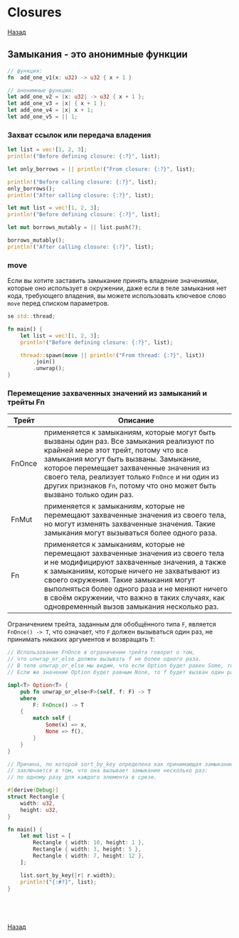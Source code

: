 # Closures

[Назад][back]

## Замыкания - это анонимные функции

```rust
// функция:
fn  add_one_v1(x: u32) -> u32 { x + 1 }

// анонимные функции:
let add_one_v2 = |x: u32| -> u32 { x + 1 };
let add_one_v3 = |x| { x + 1 };
let add_one_v4 = |x| x + 1;
let add_one_v5 = || 1;
```

### Захват ссылок или передача владения

```rust
let list = vec![1, 2, 3];
println!("Before defining closure: {:?}", list);

let only_borrows = || println!("From closure: {:?}", list);

println!("Before calling closure: {:?}", list);
only_borrows();
println!("After calling closure: {:?}", list);
```

```rust
let mut list = vec![1, 2, 3];
println!("Before defining closure: {:?}", list);

let mut borrows_mutably = || list.push(7);

borrows_mutably();
println!("After calling closure: {:?}", list);
```

### move

Если вы хотите заставить замыкание принять владение значениями, которые оно использует в окружении, даже если в теле замыкания нет кода, требующего владения, вы можете использовать ключевое слово `move` перед списком параметров.

```rust
se std::thread;

fn main() {
    let list = vec![1, 2, 3];
    println!("Before defining closure: {:?}", list);

    thread::spawn(move || println!("From thread: {:?}", list))
        .join()
        .unwrap();
}
```

### Перемещение захваченных значений из замыканий и трейты Fn

| Трейт  | Описание                                                                                                                                                                                                                                                                                                                                                                   |
|--------|----------------------------------------------------------------------------------------------------------------------------------------------------------------------------------------------------------------------------------------------------------------------------------------------------------------------------------------------------------------------------|
| FnOnce | применяется к замыканиям, которые могут быть вызваны один раз. Все замыкания реализуют по крайней мере этот трейт, потому что все замыкания могут быть вызваны. Замыкание, которое перемещает захваченные значения из своего тела, реализует только `FnOnce` и ни один из других признаков `Fn`, потому что оно может быть вызвано только один раз.                        |
| FnMut  | применяется к замыканиям, которые не перемещают захваченные значения из своего тела, но могут изменять захваченные значения. Такие замыкания могут вызываться более одного раза.                                                                                                                                                                                           |
| Fn     | применяется к замыканиям, которые не перемещают захваченные значения из своего тела и не модифицируют захваченные значения, а также к замыканиям, которые ничего не захватывают из своего окружения. Такие замыкания могут выполняться более одного раза и не меняют ничего в своём окружении, что важно в таких случаях, как одновременный вызов замыкания несколько раз. |

Ограничением трейта, заданным для обобщённого типа `F`, является `FnOnce() -> T`, что означает, что `F` должен
вызываться один раз, не принимать никаких аргументов и возвращать `T`:

```rust
// Использование FnOnce в ограничении трейта говорит о том,
// что unwrap_or_else должен вызывать f не более одного раза.
// В теле unwrap_or_else мы видим, что если Option будет равен Some, то f не будет вызван.
// Если же значение Option будет равным None, то f будет вызван один раз.

impl<T> Option<T> {
    pub fn unwrap_or_else<F>(self, f: F) -> T
    where
        F: FnOnce() -> T
    {
        match self {
            Some(x) => x,
            None => f(),
        }
    }
}
```

```rust
// Причина, по которой sort_by_key определена как принимающая замыкание FnMut,
// заключается в том, что она вызывает замыкание несколько раз:
// по одному разу для каждого элемента в срезе.

#[derive(Debug)]
struct Rectangle {
    width: u32,
    height: u32,
}

fn main() {
    let mut list = [
        Rectangle { width: 10, height: 1 },
        Rectangle { width: 3, height: 5 },
        Rectangle { width: 7, height: 12 },
    ];

    list.sort_by_key(|r| r.width);
    println!("{:#?}", list);
}
```

```rust

```

```rust

```

```rust

```

```rust

```

[Назад][back]

[back]: <.> "Назад к оглавлению"
